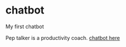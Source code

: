 # chatbot
My first chatbot

Pep talker is a productivity coach. [chatbot here](https://peptalkbymomo.streamlit.app/)
